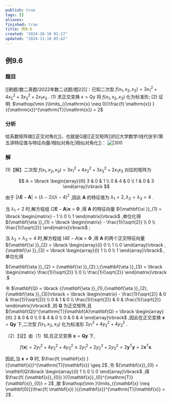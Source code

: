 ```yaml
---
publish: true
tags: []
aliases: 
finished: true
title: 例9.6
created: "2024-10-10 01:17"
updated: "2024-11-10 05:42"
---
```

## 例9.6
### 题目
[[刷题/数二真题/2022年数二试题/题22]]：已知二次型 $f( {{x}_{1},{x}_{2},{x}_{3}}) = 3{x}_{1}^{2} + 4{x}_{2}^{2} + 3{x}_{3}^{2} + 2{x}_{1}{x}_{3}$ .
(1) 求正交变换 $\mathrm{x} = \mathrm{{Qy}}$ 将 $f( {{x}_{1},{x}_{2},{x}_{3}})$ 化为标准形;
(2) 证明: $\mathop{\min }\limits_{{\mathrm{x} \neq 0}}\frac{f( \mathrm{x}) }{{\mathrm{x}}^{\mathrm{T}}\mathrm{x}} = 2$ 
### 分析
给系数矩阵做[[正交对角化]]，也就是Q是[[正交矩阵]]的[[大学数学/线代张宇/第五讲特征值与特征向量/相似对角化|相似对角化]]：
![|300](https://img.hwenyi.live/202410201810486.webp)
### 解
(1)【解】二次型 $f( {{x}_{1},{x}_{2},{x}_{3}}) = 3{x}_{1}^{2} + 4{x}_{2}^{2} + 3{x}_{3}^{2} + 2{x}_{1}{x}_{3}$ 对应的矩阵为

$$
A = \lbrack \begin{array}{lll} 3 & 0 & 1 \\ 0 & 4 & 0 \\ 1 & 0 & 3 \end{array}\rbrack
$$

由于 $| {\lambda \mathbf{E} - \mathbf{A}}| = ( {\lambda - 2}) {( \lambda - 4) }^{2}$ ,因此 $\mathbf{A}$ 的特征值为 ${\lambda }_{1} = 2,{\lambda }_{2} = {\lambda }_{3} = 4$ .

当 ${\lambda }_{1} = 2$ 时,解方程组 $( {2\mathbf{E} - \mathbf{A}}) \mathbf{x} = \mathbf{0}$ ,得 $\mathbf{A}$ 的特征向量 ${\mathbf{\xi }}_{1} = \lbrack \begin{matrix} - 1 \\ 0 \\ 1 \end{matrix}\rbrack$ ,单位化得 ${\mathbf{\eta }}_{1} = \lbrack \begin{matrix} - \frac{1}{\sqrt{2}} \\ 0 \\ \frac{1}{\sqrt{2}} \end{matrix}\rbrack$ ;

当 ${\lambda }_{2} = {\lambda }_{3} = 4$ 时,解方程组 $( {{4E} - A}) \mathbf{x} = \mathbf{0}$ ,得 $\mathbf{A}$ 的两个正交特征向量 ${\mathbf{\xi }}_{2} = \lbrack \begin{array}{l} 0 \\ 1 \\ 0 \end{array}\rbrack ,{\mathbf{\xi }}_{3} = \lbrack \begin{array}{l} 1 \\ 0 \\ 1 \end{array}\rbrack$ ,单位化得

${\mathbf{\eta }}_{2} = {\mathbf{\xi }}_{2},\;{\mathbf{\eta }}_{3} = \lbrack \begin{matrix} \frac{1}{\sqrt{2}} \\ 0 \\ \frac{1}{\sqrt{2}} \end{matrix}\rbrack .$

令 $\mathbf{Q} = \lbrack {{\mathbf{\eta }}_{1},{\mathbf{\eta }}_{2},{\mathbf{\eta }}_{3}}\rbrack = \lbrack \begin{matrix} - \frac{1}{\sqrt{2}} & 0 & \frac{1}{\sqrt{2}} \\ 0 & 1 & 0 \\ \frac{1}{\sqrt{2}} & 0 & \frac{1}{\sqrt{2}} \end{matrix}\rbrack$ ,则 $\mathbf{Q}$ 为正交矩阵,且 ${\mathbf{Q}}^{\mathrm{T}}\mathbf{A}\mathbf{Q} = \lbrack \begin{array}{lll} 2 & 0 & 0 \\ 0 & 4 & 0 \\ 0 & 0 & 4 \end{array}\rbrack$ ,因此在正交变换 $\mathbf{x} = \mathbf{Q}\mathbf{y}$ 下,二次型 $f( {{x}_{1},{x}_{2},{x}_{3}})$ 化为标准形 $2{y}_{1}^{2} + 4{y}_{2}^{2} + 4{y}_{3}^{2}$ .

（2）【证】由（1）知,在正交变换 $\mathbf{x} = \mathbf{Q}\mathbf{y}$ 下,

$$
f( \mathbf{x}) = 2{y}_{1}^{2} + 4{y}_{2}^{2} + 4{y}_{3}^{2} \geq 2{y}_{1}^{2} + 2{y}_{2}^{2} + 2{y}_{3}^{2} = 2{\mathbf{y}}^{\mathrm{T}}\mathbf{y} = 2{\mathbf{x}}^{\mathrm{T}}\mathbf{x}.
$$

因此,当 $\mathbf{x} \neq \mathbf{0}$ 时, $\frac{f( \mathbf{x}) }{{\mathbf{x}}^{\mathrm{T}}\mathbf{x}} \geq 2$ ,令 ${\mathbf{x}}_{0} = \mathbf{Q}\lbrack \begin{array}{l} 1 \\ 0 \\ 0 \end{array}\rbrack$ ,得 $\frac{f( {\mathbf{x}}_{0}) }{{\mathbf{x}}_{0}^{\mathrm{T}}{\mathbf{x}}_{0}} = 2$ ,故 $\mathop{\min }\limits_{{\mathbf{x} \neq \mathbf{0}}}\frac{f( \mathbf{x}) }{{\mathbf{x}}^{\mathrm{T}}\mathbf{x}} = 2$ .
